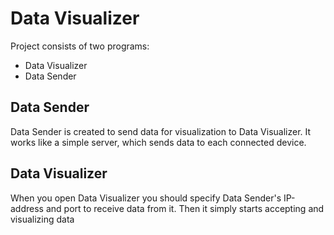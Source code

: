 # Data Visualizer

Project consists of two programs:
- Data Visualizer  
- Data Sender  

## Data Sender
Data Sender is created to send data for visualization to Data Visualizer. It works like a simple server, which sends data to each connected device.  

## Data Visualizer
When you open Data Visualizer you should specify Data Sender's IP-address and port to receive data from it. Then it simply starts accepting and visualizing data